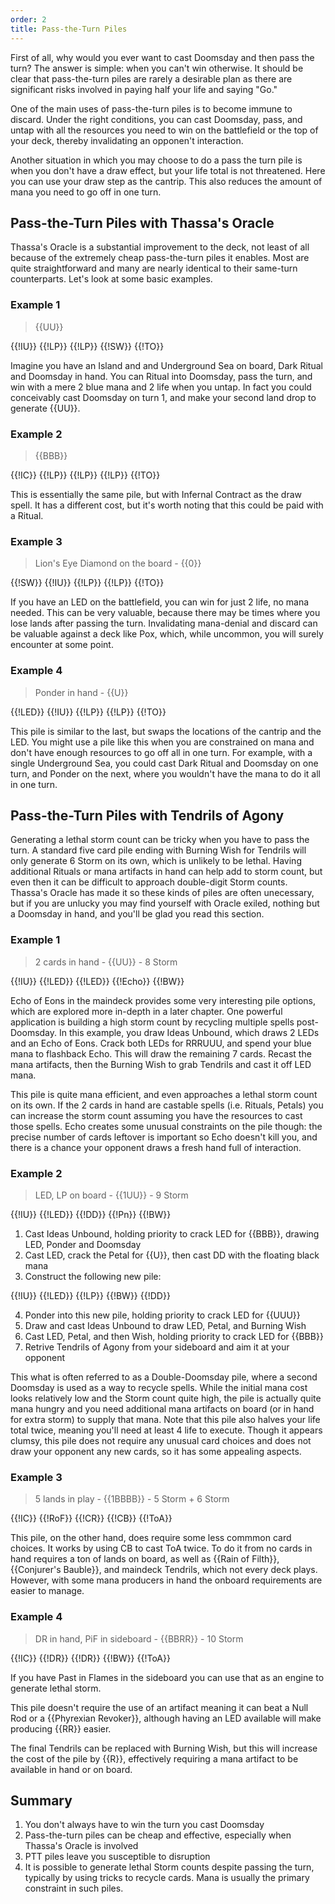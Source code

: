 ```yaml
---
order: 2
title: Pass-the-Turn Piles
---
```


First of all, why would you ever want to cast Doomsday and then pass the turn?
The answer is simple: when you can't win otherwise. It should be clear that pass-the-turn
piles are rarely a desirable plan as there are significant risks involved in paying half your life
and saying "Go."

One of the main uses of pass-the-turn piles is
to become immune to discard. Under the right conditions, you can cast Doomsday, pass,
and untap with all the resources you need to win on the battlefield or the top of your deck,
thereby invalidating an opponen't interaction. 

Another situation in which you may choose to do a pass the turn pile is when you don't have a
draw effect, but your life total is not threatened. Here you can use your draw step as the cantrip. 
This also reduces the amount of mana you need to go off in one turn.

## Pass-the-Turn Piles with Thassa's Oracle

Thassa's Oracle is a substantial improvement to the deck, not least of all because of the extremely cheap
pass-the-turn piles it enables. Most are quite straightforward and many are nearly identical to their same-turn counterparts.
Let's look at some basic examples.

### Example 1  
> {{UU}}

<row variant="pile">{{!IU}} {{!LP}} {{!LP}} {{!SW}} {{!TO}}</row>

Imagine you have an Island and and Underground Sea on board, Dark Ritual and Doomsday in hand. You can
Ritual into Doomsday, pass the turn, and win with a mere 2 blue mana and 2 life when you untap. In fact you could
conceivably cast Doomsday on turn 1, and make your second land drop to generate {{UU}}.

### Example 2  
> {{BBB}}

<row variant="pile">{{!IC}} {{!LP}} {{!LP}} {{!LP}} {{!TO}}</row>

This is essentially the same pile, but with Infernal Contract as the draw spell. It has a different cost,
but it's worth noting that this could be paid with a Ritual.

### Example 3  
> Lion's Eye Diamond on the board - {{0}}

<row variant="pile">{{!SW}} {{!IU}} {{!LP}} {{!LP}} {{!TO}}</row>

If you have an LED on the battlefield, you can win for just 2 life, no mana needed. This can be very valuable, because
there may be times where you lose lands after passing the turn. Invalidating mana-denial and discard can be valuable against
a deck like Pox, which, while uncommon, you will surely encounter at some point.

### Example 4
>Ponder in hand - {{U}}

<row variant="pile">{{!LED}} {{!IU}} {{!LP}} {{!LP}} {{!TO}}</row>

This pile is similar to the last, but swaps the locations of the cantrip and the LED. You might use a pile like this when
you are constrained on mana and don't have enough resources to go off all in one turn. For example, with a single Underground Sea,
you could cast Dark Ritual and Doomsday on one turn, and Ponder on the next, where you wouldn't have the mana to do it all
in one turn.


## Pass-the-Turn Piles with Tendrils of Agony

Generating a lethal storm count can be tricky when you have to pass the turn. A standard five card pile ending with Burning Wish
for Tendrils will only generate 6 Storm on its own, which is unlikely to be lethal. Having additional Rituals or mana artifacts
in hand can help add to storm count, but even then it can be difficult to approach double-digit Storm counts.
Thassa's Oracle has made it so these kinds of piles are often unecessary, but if you are unlucky you may find yourself with Oracle
exiled, nothing but a Doomsday in hand, and you'll be glad you read this section.

### Example 1
> 2 cards in hand - {{UU}} - 8 Storm

<row variant="pile">{{!IU}} {{!LED}} {{!LED}} {{!Echo}} {{!BW}}</row>

Echo of Eons in the maindeck provides some very interesting pile options, which are explored more in-depth in a later chapter.
One powerful application is building a high storm count by recycling multiple spells post-Doomsday. In this example, you draw
Ideas Unbound, which draws 2 LEDs and an Echo of Eons. Crack both LEDs for RRRUUU, and spend your blue mana to flashback Echo.
This will draw the remaining 7 cards. Recast the mana artifacts, then the Burning Wish to grab Tendrils and cast it off LED mana.

This pile is quite mana efficient, and even approaches a lethal storm count on its own. If the 2 cards in hand are castable spells
(i.e. Rituals, Petals) you can increase the storm count assuming you have the resources to cast those spells. Echo creates some
unusual constraints on the pile though: the precise number of cards leftover is important so Echo doesn't kill you, and there is
a chance your opponent draws a fresh hand full of interaction.

### Example 2
> LED, LP on board - {{1UU}} - 9 Storm

<row variant="pile">{{!IU}} {{!LED}} {{!DD}} {{!Pn}} {{!BW}}</row>

1. Cast Ideas Unbound, holding priority to crack LED for {{BBB}}, drawing LED, Ponder and Doomsday
2. Cast LED, crack the Petal for {{U}}, then cast DD with the floating black mana
3. Construct the following new pile:

<row variant="pile"> {{!IU}} {{!LED}} {{!LP}} {{!BW}} {{!DD}} </row>

4. Ponder into this new pile, holding priority to crack LED for {{UUU}}
5. Draw and cast Ideas Unbound to draw LED, Petal, and Burning Wish
6. Cast LED, Petal, and then Wish, holding priority to crack LED for {{BBB}}
7. Retrive Tendrils of Agony from your sideboard and aim it at your opponent

This what is often referred to as a Double-Doomsday pile, where a second Doomsday is used as a way to recycle spells.
While the initial mana cost looks relatively low and the Storm count quite high, the pile is actually quite mana hungry
and you need additional mana artifacts on board (or in hand for extra storm) to supply that mana. Note that this pile also
halves your life total twice, meaning you'll need at least 4 life to execute. Though it appears clumsy, this pile does not require
any unusual card choices and does not draw your opponent any new cards, so it has some appealing aspects.

### Example 3
> 5 lands in play - {{1BBBB}} - 5 Storm + 6 Storm

<row variant="pile">{{!IC}} {{!RoF}} {{!CR}} {{!CB}} {{!ToA}}</row>

This pile, on the other hand, does require some less commmon card choices. It works by using CB to cast ToA twice.
To do it from no cards in hand requires a ton of lands on board, as well as {{Rain of
Filth}}, {{Conjurer's Bauble}}, and maindeck Tendrils, which not every deck plays. However, with some mana producers in hand
the onboard requirements are easier to manage.

### Example 4
> DR in hand, PiF in sideboard - {{BBRR}} - 10 Storm

<row variant="pile">{{!IC}} {{!DR}} {{!DR}} {{!BW}} {{!ToA}}</row>

If you have Past in Flames in the sideboard you can use that as an engine to
generate lethal storm.

This pile doesn't require the use of an artifact meaning it can beat a Null Rod
or a {{Phyrexian Revoker}}, although having an LED available will make producing
{{RR}} easier.

The final Tendrils can be replaced with Burning Wish, but this will increase the cost of the pile by {{R}}, effectively requiring a
mana artifact to be available in hand or on board.


## Summary

1. You don't always have to win the turn you cast Doomsday
2. Pass-the-turn piles can be cheap and effective, especially when Thassa's Oracle is involved
3. PTT piles leave you susceptible to disruption
4. It is possible to generate lethal Storm counts despite passing the turn, typically by using tricks to recycle cards. Mana is usually the primary constraint in such piles.
